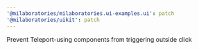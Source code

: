 ```yaml
---
'@milaboratories/milaboratories.ui-examples.ui': patch
'@milaboratories/uikit': patch
---
```


Prevent Teleport-using components from triggering outside click
